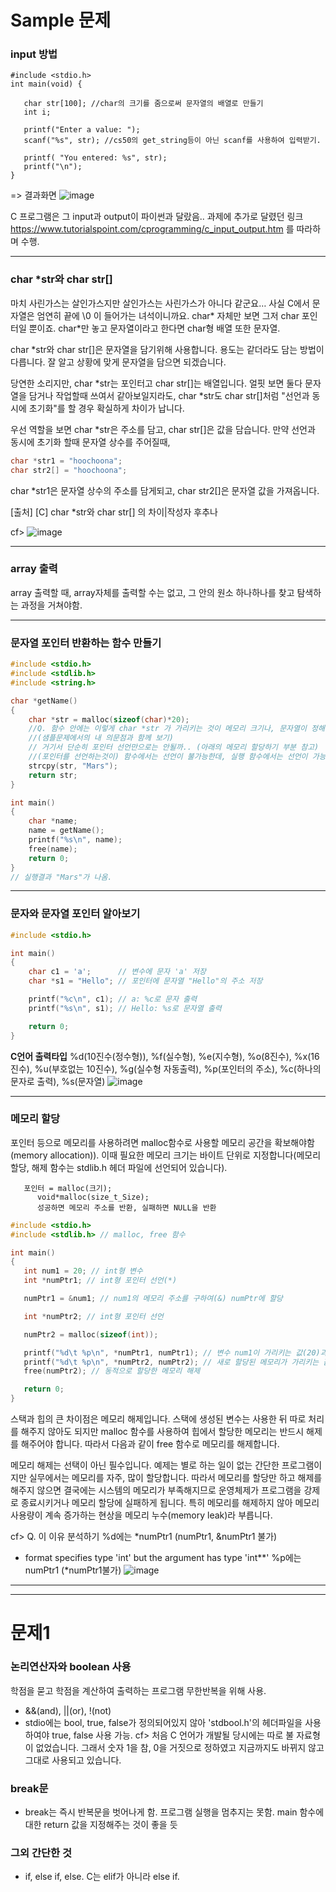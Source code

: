 # Sample 문제

### input 방법
~~~
#include <stdio.h>
int main(void) {

   char str[100]; //char의 크기를 줌으로써 문자열의 배열로 만들기
   int i;

   printf("Enter a value: ");
   scanf("%s", str); //cs50의 get_string등이 아닌 scanf를 사용하여 입력받기.

   printf( "You entered: %s", str);
   printf("\n");
}
~~~

=> 결과화면
![image](https://user-images.githubusercontent.com/68533679/88617176-e7dcbe80-d0d0-11ea-9950-6cd036da2148.png)

C 프로그램은 그 input과 output이 파이썬과 달랐음.. 과제에 추가로 달렸던 링크 <https://www.tutorialspoint.com/cprogramming/c_input_output.htm> 를 따라하며 수행.

---
### char *str와 char str[]
마치 사린가스는 살인가스지만 살인가스는 사린가스가 아니다 같군요…
사실 C에서 문자열은 엄연히 끝에 \0 이 들어가는 녀석이니까요.
char* 자체만 보면 그저 char 포인터일 뿐이죠.
char*만 놓고 문자열이라고 한다면 char형 배열 또한 문자열.


char *str와 char str[]은 문자열을 담기위해 사용합니다. 용도는 같더라도 담는 방법이 다릅니다. 잘 알고 상황에 맞게 문자열을 담으면 되겠습니다. 

당연한 소리지만, char *str는 포인터고 char str[]는 배열입니다. 얼핏 보면 둘다 문자열을 담거나 작업할때 쓰여서 같아보일지라도, char *str도 char str[]처럼 "선언과 동시에 초기화"를 할 경우 확실하게 차이가 납니다.


우선 역할을 보면 char *str은 주소를 담고, char str[]은 값을 담습니다. 만약 선언과 동시에 초기화 할때 문자열 상수를 주어질때,
~~~c
char *str1 = "hoochoona";
char str2[] = "hoochoona";
~~~

char *str1은 문자열 상수의 주소를 담게되고,
char str2[]은 문자열 값을 가져옵니다.

[출처] [C] char *str와 char str[] 의 차이|작성자 후추나

cf>
![image](https://user-images.githubusercontent.com/68533679/88650586-ccd77200-d103-11ea-8d58-2ed51723f3c9.png)

---
### array 출력
array 출력할 때, array자체를 출력할 수는 없고, 그 안의 원소 하나하나를 찾고 탐색하는 과정을 거쳐야함.

---
### 문자열 포인터 반환하는 함수 만들기
~~~C
#include <stdio.h>
#include <stdlib.h>
#include <string.h>

char *getName()
{
    char *str = malloc(sizeof(char)*20);
    //Q. 함수 안에는 이렇게 char *str 가 가리키는 것이 메모리 크기나, 문자열이 정해져야 하는 건가??
    //(샘플문제에서의 내 의문점과 함께 보기)
    // 거기서 단순히 포인터 선언만으로는 안될까.. (아래의 메모리 할당하기 부분 참고)
    //(포인터를 선언하는것이) 함수에서는 선언이 불가능한데, 실행 함수에서는 선언이 가능한 것 같음.
    strcpy(str, "Mars");
    return str;
}

int main()
{
    char *name;
    name = getName();
    printf("%s\n", name);
    free(name);
    return 0;
}
// 실행결과 "Mars"가 나옴.
~~~

---
### 문자와 문자열 포인터 알아보기
~~~C
#include <stdio.h>

int main()
{
    char c1 = 'a';      // 변수에 문자 'a' 저장
    char *s1 = "Hello"; // 포인터에 문자열 "Hello"의 주소 저장

    printf("%c\n", c1); // a: %c로 문자 출력
    printf("%s\n", s1); // Hello: %s로 문자열 출력

    return 0;
}
~~~
**C언어 출력타입**
%d(10진수(정수형)), %f(실수형), %e(지수형), %o(8진수), %x(16진수), %u(부호없는 10진수),
%g(실수형 자동출력), %p(포인터의 주소), %c(하나의 문자로 출력), %s(문자열)
![image](https://user-images.githubusercontent.com/68533679/88651629-d6ada500-d104-11ea-842e-75a6cb2c61d6.png)

---
### 메모리 할당
포인터 등으로 메모리를 사용하려면 malloc함수로 사용할 메모리 공간을 확보해야함(memory allocation)).
이때 필요한 메모리 크기는 바이트 단위로 지정합니다(메모리 할당, 해제 함수는 stdlib.h 헤더 파일에 선언되어 있습니다).
~~~
   포인터 = malloc(크기);
      void*malloc(size_t_Size);
      성공하면 메모리 주소를 반환, 실패하면 NULL을 반환
~~~
~~~C
#include <stdio.h>
#include <stdlib.h> // malloc, free 함수

int main()
{
   int num1 = 20; // int형 변수
   int *numPtr1; // int형 포인터 선언(*)

   numPtr1 = &num1; // num1의 메모리 주소를 구하여(&) numPtr에 할당

   int *numPtr2; // int형 포인터 선언

   numPtr2 = malloc(sizeof(int));

   printf("%d\t %p\n", *numPtr1, numPtr1); // 변수 num1이 가리키는 값(20)과, num1의 메모리 주소
   printf("%d\t %p\n", *numPtr2, numPtr2); // 새로 할당된 메모리가 가리키는 값(0)과 그 주소
   free(numPtr2); // 동적으로 할당한 메모리 해제

   return 0;
}
~~~
스택과 힙의 큰 차이점은 메모리 해제입니다. 스택에 생성된 변수는 사용한 뒤 따로 처리를 해주지 않아도 되지만 malloc 함수를 사용하여 힙에서 할당한 메모리는 반드시 해제를 해주어야 합니다. 따라서 다음과 같이 free 함수로 메모리를 해제합니다.

메모리 해제는 선택이 아닌 필수입니다. 예제는 별로 하는 일이 없는 간단한 프로그램이지만 실무에서는 메모리를 자주, 많이 할당합니다. 따라서 메모리를 할당만 하고 해제를 해주지 않으면 결국에는 시스템의 메모리가 부족해지므로 운영체제가 프로그램을 강제로 종료시키거나 메모리 할당에 실패하게 됩니다. 특히 메모리를 해제하지 않아 메모리 사용량이 계속 증가하는 현상을 메모리 누수(memory leak)라 부릅니다.

cf> Q. 이 이유 분석하기
%d에는 *numPtr1 (numPtr1, &numPtr1 불가)
- format specifies type 'int' but the argument has type 'int**'
%p에는 numPtr1 (*numPtr1불가)
![image](https://user-images.githubusercontent.com/68533679/88651539-b978d680-d104-11ea-9ba7-21db944e3dc3.png)

---
---
# 문제1

### 논리연산자와 boolean 사용
학점을 묻고 학점을 계산하여 출력하는 프로그램 무한반복을 위해 사용. 
- &&(and), ||(or), !(not)
-  stdio에는 bool, true, false가 정의되어있지 않아 'stdbool.h'의 헤더파일을 사용하여야 true, false 사용 가능.
cf> 처음 C 언어가 개발될 당시에는 따로 불 자료형이 없었습니다. 그래서 숫자 1을 참, 0을 거짓으로 정하였고 지금까지도 바뀌지 않고 그대로 사용되고 있습니다.

### break문
- break는 즉시 반복문을 벗어나게 함. 프로그램 실행을 멈추지는 못함. main 함수에 대한 return 값을 지정해주는 것이 좋을 듯 

### 그외 간단한 것
- if, else if, else. C는 elif가 아니라 else if.
